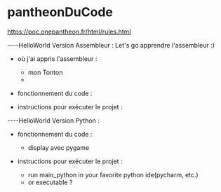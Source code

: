 # pantheonDuCode
https://poc.onepantheon.fr/html/rules.html

----HelloWorld Version Assembleur :
Let's go apprendre l'assembleur :)
- où j'ai appris l'assembleur :
  - mon Tonton
  - 

- fonctionnement du code :

- instructions pour exécuter le projet :


----HelloWorld Version Python :
- fonctionnement du code :
  - display avec pygame

- instructions pour exécuter le projet :
  - run main_python in your favorite python ide(pycharm, etc.)
  - or executable ?